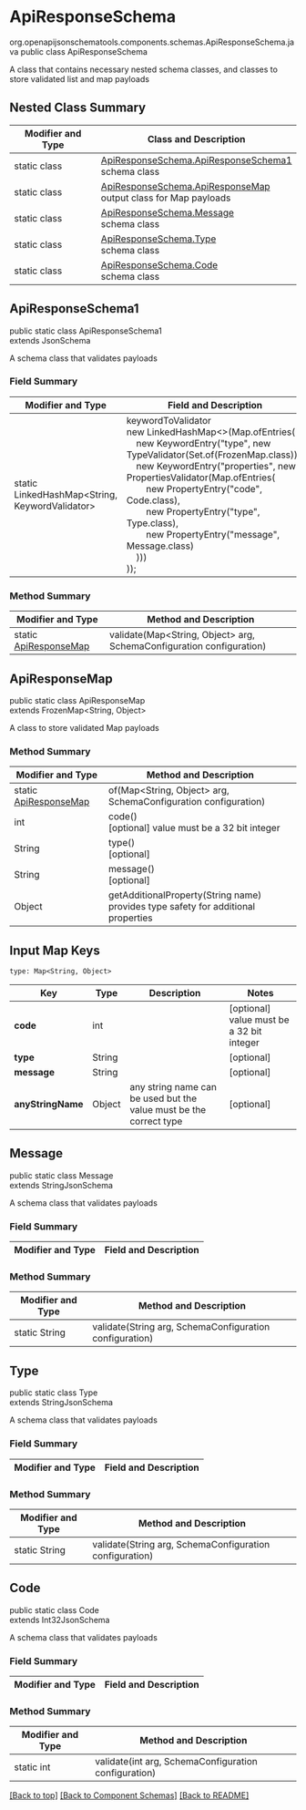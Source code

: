 # ApiResponseSchema
org.openapijsonschematools.components.schemas.ApiResponseSchema.java
public class ApiResponseSchema

A class that contains necessary nested schema classes, and classes to store validated list and map payloads

## Nested Class Summary
| Modifier and Type | Class and Description |
| ----------------- | ---------------------- |
| static class | [ApiResponseSchema.ApiResponseSchema1](#apiresponseschema1)<br> schema class |
| static class | [ApiResponseSchema.ApiResponseMap](#apiresponsemap)<br> output class for Map payloads |
| static class | [ApiResponseSchema.Message](#message)<br> schema class |
| static class | [ApiResponseSchema.Type](#type)<br> schema class |
| static class | [ApiResponseSchema.Code](#code)<br> schema class |

## ApiResponseSchema1
public static class ApiResponseSchema1<br>
extends JsonSchema

A schema class that validates payloads
### Field Summary
| Modifier and Type | Field and Description |
| ----------------- | ---------------------- |
| static LinkedHashMap<String, KeywordValidator> |keywordToValidator<br/>new LinkedHashMap<>(Map.ofEntries(<br/>&nbsp;&nbsp;&nbsp;&nbsp;new KeywordEntry("type", new TypeValidator(Set.of(FrozenMap.class))),<br>&nbsp;&nbsp;&nbsp;&nbsp;new KeywordEntry("properties", new PropertiesValidator(Map.ofEntries(<br>&nbsp;&nbsp;&nbsp;&nbsp;&nbsp;&nbsp;&nbsp;&nbsp;new PropertyEntry("code", Code.class),<br>&nbsp;&nbsp;&nbsp;&nbsp;&nbsp;&nbsp;&nbsp;&nbsp;new PropertyEntry("type", Type.class),<br>&nbsp;&nbsp;&nbsp;&nbsp;&nbsp;&nbsp;&nbsp;&nbsp;new PropertyEntry("message", Message.class)<br>&nbsp;&nbsp;&nbsp;&nbsp;)))<br>)); |

### Method Summary
| Modifier and Type | Method and Description |
| ----------------- | ---------------------- |
| static [ApiResponseMap](#apiresponsemap) | validate(Map<String, Object> arg, SchemaConfiguration configuration) |

## ApiResponseMap
public static class ApiResponseMap<br>
extends FrozenMap<String, Object>

A class to store validated Map payloads

### Method Summary
| Modifier and Type | Method and Description |
| ----------------- | ---------------------- |
| static [ApiResponseMap](#apiresponsemap) | of(Map<String, Object> arg, SchemaConfiguration configuration) |
| int | code()<br>[optional] value must be a 32 bit integer |
| String | type()<br>[optional] |
| String | message()<br>[optional] |
| Object | getAdditionalProperty(String name)<br>provides type safety for additional properties |

## Input Map Keys
```
type: Map<String, Object>
```
| Key | Type |  Description | Notes |
| --- | ---- | ------------ | ----- |
| **code** | int |  | [optional] value must be a 32 bit integer |
| **type** | String |  | [optional] |
| **message** | String |  | [optional] |
| **anyStringName** | Object | any string name can be used but the value must be the correct type | [optional] |

## Message
public static class Message<br>
extends StringJsonSchema

A schema class that validates payloads
### Field Summary
| Modifier and Type | Field and Description |
| ----------------- | ---------------------- |

### Method Summary
| Modifier and Type | Method and Description |
| ----------------- | ---------------------- |
| static String | validate(String arg, SchemaConfiguration configuration) |

## Type
public static class Type<br>
extends StringJsonSchema

A schema class that validates payloads
### Field Summary
| Modifier and Type | Field and Description |
| ----------------- | ---------------------- |

### Method Summary
| Modifier and Type | Method and Description |
| ----------------- | ---------------------- |
| static String | validate(String arg, SchemaConfiguration configuration) |

## Code
public static class Code<br>
extends Int32JsonSchema

A schema class that validates payloads
### Field Summary
| Modifier and Type | Field and Description |
| ----------------- | ---------------------- |

### Method Summary
| Modifier and Type | Method and Description |
| ----------------- | ---------------------- |
| static int | validate(int arg, SchemaConfiguration configuration) |

[[Back to top]](#top) [[Back to Component Schemas]](../../../README.md#Component-Schemas) [[Back to README]](../../../README.md)
